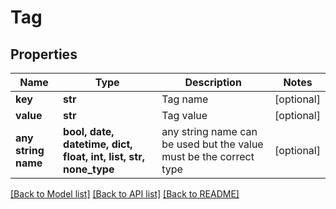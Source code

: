 # Tag


## Properties
Name | Type | Description | Notes
------------ | ------------- | ------------- | -------------
**key** | **str** | Tag name | [optional] 
**value** | **str** | Tag value | [optional] 
**any string name** | **bool, date, datetime, dict, float, int, list, str, none_type** | any string name can be used but the value must be the correct type | [optional]

[[Back to Model list]](../README.md#documentation-for-models) [[Back to API list]](../README.md#documentation-for-api-endpoints) [[Back to README]](../README.md)


